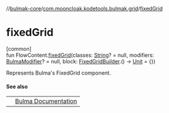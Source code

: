 //[bulmak-core](../../index.md)/[com.mooncloak.kodetools.bulmak.grid](index.md)/[fixedGrid](fixed-grid.md)

# fixedGrid

[common]\
fun FlowContent.[fixedGrid](fixed-grid.md)(classes: [String](https://kotlinlang.org/api/core/kotlin-stdlib/kotlin/-string/index.html)? = null, modifiers: [BulmaModifier](../com.mooncloak.kodetools.bulmak.modifier/-bulma-modifier/index.md)? = null, block: [FixedGridBuilder](-fixed-grid-builder/index.md).() -&gt; [Unit](https://kotlinlang.org/api/core/kotlin-stdlib/kotlin/-unit/index.html) = {})

Represents Bulma's FixedGrid component.

#### See also

| | |
|---|---|
|  | [Bulma Documentation](https://bulma.io/documentation/grid/fixed-grid/) |
